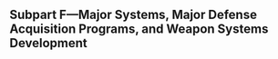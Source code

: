 Subpart F—Major Systems, Major Defense Acquisition Programs, and Weapon Systems Development
----------